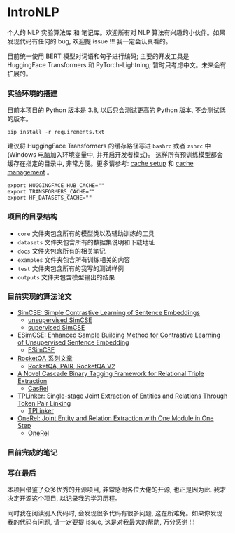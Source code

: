 # IntroNLP

个人的 NLP 实验算法库 和 笔记库。欢迎所有对 NLP 算法有兴趣的小伙伴。如果发现代码有任何的 bug, 欢迎提 issue !!! 我一定会认真看的。

目前统一使用 BERT 模型对词语和句子进行编码; 主要的开发工具是 HuggingFace Transformers 和 PyTorch-Lightning; 暂时只考虑中文。未来会有扩展的。

### 实验环境的搭建

目前本项目的 Python 版本是 3.8, 以后只会测试更高的 Python 版本, 不会测试低的版本。

```shell
pip install -r requirements.txt 
```

建议将 HuggingFace Transformers 的缓存路径写进 `bashrc` 或者 `zshrc` 中 (Windows 电脑加入环境变量中, 并开启开发者模式)。
这样所有预训练模型都会缓存在指定的目录中, 非常方便。更多请参考: [cache setup](https://huggingface.co/docs/transformers/v4.24.0/en/installation#cache-setup) 和 [cache management](https://huggingface.co/docs/datasets/cache) 。

```shell
export HUGGINGFACE_HUB_CACHE=""
export TRANSFORMERS_CACHE=""
export HF_DATASETS_CACHE=""
```

### 项目的目录结构

+ `core` 文件夹包含所有的模型类以及辅助训练的工具
+ `datasets` 文件夹包含所有的数据集说明和下载地址
+ `docs` 文件夹包含所有的相关笔记
+ `examples` 文件夹包含所有训练相关的内容
+ `test` 文件夹包含所有的我写的测试样例
+ `outputs` 文件夹包含模型输出的结果

### 目前实现的算法论文

+ [SimCSE: Simple Contrastive Learning of Sentence Embeddings](https://aclanthology.org/2021.emnlp-main.552.pdf)
  + [unsupervised SimCSE](examples/sentence_embedding/01_u_sim_cse.py)
  + [supervised SimCSE](examples/sentence_embedding/02_s_sim_cse.py)
+ [ESimCSE: Enhanced Sample Building Method for Contrastive Learning of Unsupervised Sentence Embedding](https://arxiv.org/pdf/2109.04380.pdf)
  + [ESimCSE](examples/sentence_embedding/03_e_sim_cse.py)
+ [RocketQA 系列文章](https://github.com/PaddlePaddle/RocketQA)
  + [RocketQA, PAIR, RocketQA V2](examples/RocketQA)
+ [A Novel Cascade Binary Tagging Framework for Relational Triple Extraction](https://aclanthology.org/2020.acl-main.136/)
  + [CasRel](examples/relation_extraction/CasRel)
+ [TPLinker: Single-stage Joint Extraction of Entities and Relations Through Token Pair Linking](https://arxiv.org/pdf/2010.13415.pdf)
  + [TPLinker](examples/relation_extraction/TPLinker)
+ [OneRel: Joint Entity and Relation Extraction with One Module in One Step](https://arxiv.org/pdf/2203.05412.pdf)
  + [OneRel](examples/relation_extraction/OneRel)

### 目前完成的笔记

### 写在最后

本项目借鉴了众多优秀的开源项目, 非常感谢各位大佬的开源, 也正是因为此, 我才决定开源这个项目, 以记录我的学习历程。

同时我在阅读别人代码时, 会发现很多代码有很多问题, 这在所难免。如果你发现我的代码有问题, 请一定要提 issue, 这是对我最大的帮助, 万分感谢 !!!
